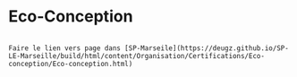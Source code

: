 # Eco-Conception

```{note}

Faire le lien vers page dans [SP-Marseile](https://deugz.github.io/SP-LE-Marseille/build/html/content/Organisation/Certifications/Eco-conception/Eco-conception.html)


```